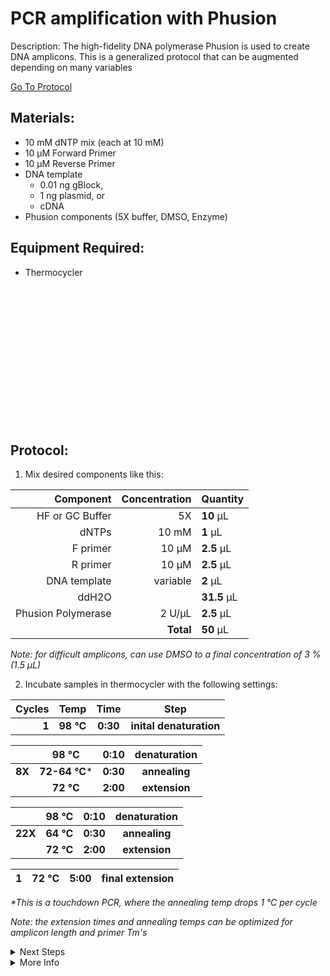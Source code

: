 PCR amplification with Phusion
================================================================================
Description: The high-fidelity DNA polymerase Phusion is used to create DNA amplicons.
This is a generalized protocol that can be augmented depending on many variables

[Go To Protocol](#protocol)

Materials:
--------------------------------------------------------------------------------
  * 10 mM dNTP mix (each at 10 mM)
  * 10 µM Forward Primer
  * 10 µM Reverse Primer
  * DNA template
    * 0.01 ng gBlock,
    * 1 ng plasmid, or
    * cDNA
  * Phusion components (5X buffer, DMSO, Enzyme)
  
Equipment Required:
--------------------------------------------------------------------------------

  * Thermocycler
  
<br/>

<br/>

<br/>

<br/>

<br/>

<br/>

<br/>

<br/>

<br/>

<br/>

<br/>

<br/>

<br/>

<!-- Use <br/> to go to next page -->
  
Protocol:
--------------------------------------------------------------------------------
1. Mix desired components like this:

  | Component | Concentration | Quantity | 
  | ---------: | ---------: | :---------- |
  | HF or GC Buffer | 5X | **10**  µL | 
  | dNTPs | 10 mM | **1**  µL |
  | F primer | 10 µM | **2.5**  µL |
  | R primer | 10 µM | **2.5**  µL |
  | DNA template | variable | **2**  µL |
  | ddH2O || **31.5**  µL |
  | Phusion Polymerase | 2 U/µL | **2.5**  µL |
  || **Total** | **50** µL |
  
  <!-- : in the pipes specify justification -->
  <!-- **X** bolds the inside -->
  
  _Note: for difficult amplicons, can use DMSO to a final concentration of 3 % (1.5 µL)_
  
2. Incubate samples in thermocycler with the following settings:  

  | Cycles | Temp | Time | Step |
  | ---------: | :--------: | :---------: |:---------: |
  | **1** | **98 °C** | **0:30** | **inital denaturation** |
  
  || 98 °C | 0:10 | denaturation |
  | ---------: | :--------: | :---------: |:---------: |
  | **8X** | **72-64 °C*** | **0:30** | **annealing** |
  || **72 °C** | **2:00** | **extension** |
  
  | | 98 °C | 0:10 | denaturation |
  | ---------: | :--------: | :---------: |:---------: |
  | **22X** | **64 °C** | **0:30** | **annealing** |
  | | **72 °C** | **2:00** | **extension** |
 
  | 1 | 72 °C | 5:00 | final extension |
  | ---------: | :--------: | :---------: |:---------: |

  _*This is a touchdown PCR, where the annealing temp drops 1 °C per cycle_
  
  _Note: the extension times and annealing temps can be optimized for amplicon length and primer Tm's_
<!-- The text below creates dropdown lists for links to next steps or hyperlinks -->

<details>
  <summary>Next Steps</summary>

</p> <a href="https://www.neb.com/protocols/2015/12/08/quick-protocol-for-monarch-pcr-dna-cleanup-kit-5-g-t1030">
Monarch PCR Cleanup (NEB) </a>

</p> <a href="./DNA-Gel.md">
Gel Verification </a>

</p> <a href="../Gateway-Cloning/pDONR-BP-reaction.md">
pENTR Creation</a>

</details>

<details>
  <summary>More Info</summary>
  
  <a href="https://www.neb.com/protocols/0001/01/01/pcr-protocol-m0530">
NEB Phusion Website</a>  

</details>
